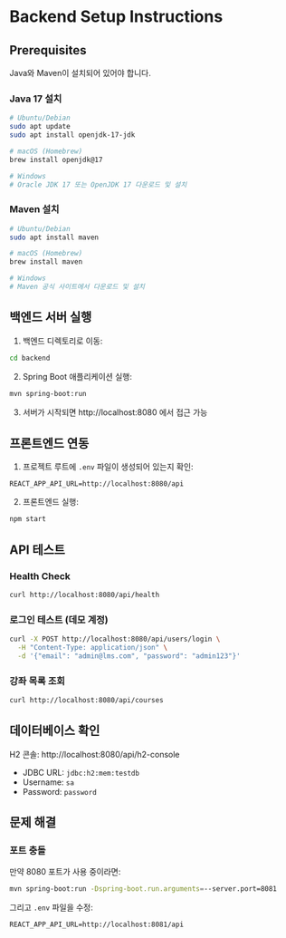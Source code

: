 # Backend Setup Instructions

## Prerequisites

Java와 Maven이 설치되어 있어야 합니다.

### Java 17 설치
```bash
# Ubuntu/Debian
sudo apt update
sudo apt install openjdk-17-jdk

# macOS (Homebrew)
brew install openjdk@17

# Windows
# Oracle JDK 17 또는 OpenJDK 17 다운로드 및 설치
```

### Maven 설치
```bash
# Ubuntu/Debian
sudo apt install maven

# macOS (Homebrew)
brew install maven

# Windows
# Maven 공식 사이트에서 다운로드 및 설치
```

## 백엔드 서버 실행

1. 백엔드 디렉토리로 이동:
```bash
cd backend
```

2. Spring Boot 애플리케이션 실행:
```bash
mvn spring-boot:run
```

3. 서버가 시작되면 http://localhost:8080 에서 접근 가능

## 프론트엔드 연동

1. 프로젝트 루트에 `.env` 파일이 생성되어 있는지 확인:
```
REACT_APP_API_URL=http://localhost:8080/api
```

2. 프론트엔드 실행:
```bash
npm start
```

## API 테스트

### Health Check
```bash
curl http://localhost:8080/api/health
```

### 로그인 테스트 (데모 계정)
```bash
curl -X POST http://localhost:8080/api/users/login \
  -H "Content-Type: application/json" \
  -d '{"email": "admin@lms.com", "password": "admin123"}'
```

### 강좌 목록 조회
```bash
curl http://localhost:8080/api/courses
```

## 데이터베이스 확인

H2 콘솔: http://localhost:8080/api/h2-console
- JDBC URL: `jdbc:h2:mem:testdb`
- Username: `sa`
- Password: `password`

## 문제 해결

### 포트 충돌
만약 8080 포트가 사용 중이라면:
```bash
mvn spring-boot:run -Dspring-boot.run.arguments=--server.port=8081
```

그리고 `.env` 파일을 수정:
```
REACT_APP_API_URL=http://localhost:8081/api
```